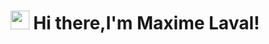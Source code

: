 <h1 align="center"><img src="https://media.giphy.com/media/hvRJCLFzcasrR4ia7z/giphy.gif" width="30px"> Hi there,I'm Maxime Laval!</h1>

<!--
**maximelaval/maximelaval** is a ✨ _special_ ✨ repository because its `README.md` (this file) appears on your GitHub profile.

Here are some ideas to get you started:

- 🔭 I’m currently working on ...
- 🌱 I’m currently learning ...
- 👯 I’m looking to collaborate on ...
- 🤔 I’m looking for help with ...
- 💬 Ask me about ...
- 📫 How to reach me: ...
- 😄 Pronouns: ...
- ⚡ Fun fact: ...
-->
